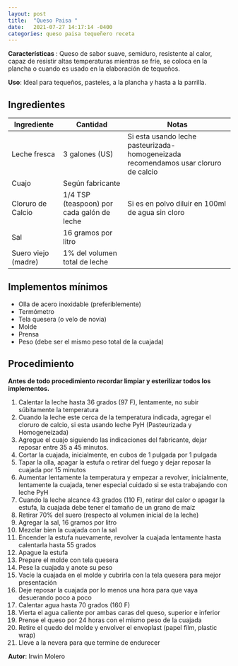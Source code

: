 ```yaml
---
layout: post
title:  "Queso Paisa "
date:   2021-07-27 14:17:14 -0400
categories: queso paisa tequeñero receta
---
```

**Características** : Queso de sabor suave, semiduro, resistente al calor, capaz de resistir altas temperaturas mientras se fríe, se coloca en la plancha o cuando es usado en la elaboración de tequeños.

**Uso**: Ideal para tequeños, pasteles, a la plancha y hasta a la parrilla.

## Ingredientes

Ingrediente | Cantidad | Notas
------------| ---------| -----
Leche fresca | 3 galones (US) | Si esta usando leche pasteurizada-homogeneizada recomendamos usar cloruro de calcio
Cuajo | Según fabricante |
Cloruro de Calcio | 1/4 TSP (teaspoon) por cada galón de leche | Si es en polvo diluir en 100ml de agua sin cloro
Sal | 16 gramos por litro | 
Suero viejo (madre) | 1% del volumen total de leche

## Implementos mínimos

- Olla de acero inoxidable (preferiblemente)
- Termómetro
- Tela quesera (o velo de novia)
- Molde
- Prensa
- Peso (debe ser el mismo  peso total de la cuajada)

## Procedimiento

**Antes de todo procedimiento recordar limpiar y esterilizar todos los implementos.**

1. Calentar la leche hasta 36 grados (97 F), lentamente, no subir súbitamente la temperatura
2. Cuando la leche este cerca de la temperatura indicada, agregar el cloruro de calcio, si esta usando leche PyH  (Pasteurizada y Homogeneizada)
3. Agregue el cuajo siguiendo las indicaciones del fabricante, dejar reposar entre 35 a 45 minutos.
4. Cortar la cuajada, inicialmente, en cubos de 1 pulgada por 1 pulgada
5. Tapar la olla, apagar la estufa o retirar del fuego y dejar reposar la cuajada por 15 minutos
6. Aumentar lentamente la temperatura y empezar a revolver, inicialmente, lentamente la cuajada, tener especial cuidado si se esta trabajando con leche PyH
7. Cuando la leche alcance 43 grados (110 F), retirar del calor o apagar la estufa, la cuajada debe tener el tamaño de un grano de maíz
8. Retirar 70% del suero (respecto al volumen inicial de la leche)
9.  Agregar la sal, 16 gramos por litro
10. Mezclar bien la cuajada con la sal
11. Encender la estufa nuevamente, revolver la cuajada lentamente hasta calentarla hasta 55 grados
12. Apague la estufa
13. Prepare el molde con tela quesera
14. Pese la cuajada y anote su peso
15. Vacíe la cuajada en el molde y cubrirla con la tela quesera para mejor presentación
16. Deje reposar la cuajada por lo menos una hora para que vaya desuerando poco a poco
17. Calentar agua hasta 70 grados (160 F)
18. Vierta el agua caliente por ambas caras del queso, superior e inferior
19. Prense el queso por 24 horas con el mismo peso de la cuajada
20. Retire el quedo del molde y envolver el envoplast (papel film, plastic wrap)
21. Lleve a la nevera para que termine de endurecer

**Autor**: Irwin Molero